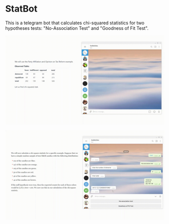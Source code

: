 # StatBot
This is a telegram bot that calculates chi-squared statistics for two hypotheses tests: "No-Association Test" and "Goodness of Fit Test".

![](https://github.com/DKarz/readme-media/blob/master/statbot1.gif?raw=true)

![](https://github.com/DKarz/readme-media/blob/master/statbot2.gif?raw=true)
